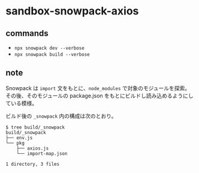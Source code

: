 # sandbox-snowpack-axios

## commands

- `npx snowpack dev --verbose`
- `npx snowpack build --verbose`

## note

Snowpack は `import` 文をもとに、`node_modules` で対象のモジュールを探索。
その後、そのモジュールの package.json をもとにビルドし読み込めるようにしている模様。

ビルド後の `_snowpack` 内の構成は次のとおり。

```
$ tree build/_snowpack
build/_snowpack
├── env.js
└── pkg
    ├── axios.js
    └── import-map.json

1 directory, 3 files
```
